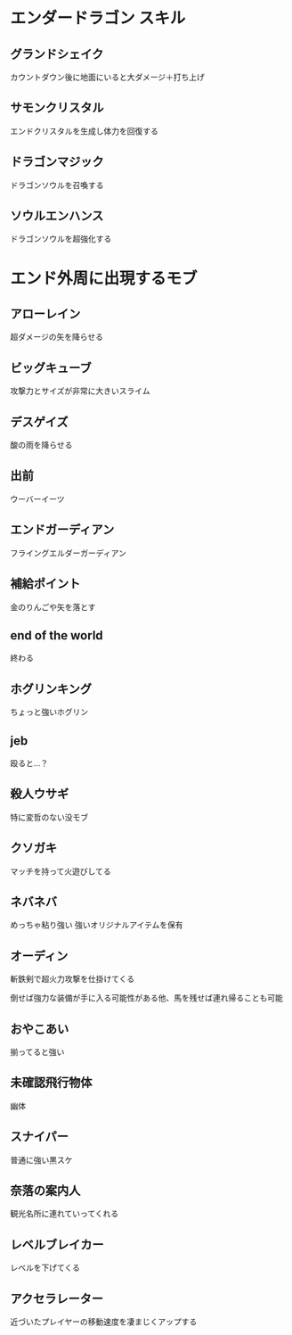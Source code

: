 # エンダードラゴン スキル

## グランドシェイク

カウントダウン後に地面にいると大ダメージ＋打ち上げ

## サモンクリスタル

エンドクリスタルを生成し体力を回復する

## ドラゴンマジック

ドラゴンソウルを召喚する

## ソウルエンハンス

ドラゴンソウルを超強化する

# エンド外周に出現するモブ

## アローレイン

超ダメージの矢を降らせる

## ビッグキューブ

攻撃力とサイズが非常に大きいスライム

## デスゲイズ

酸の雨を降らせる

## 出前

ウーバーイーツ

## エンドガーディアン

フライングエルダーガーディアン

## 補給ポイント

金のりんごや矢を落とす

## end of the world

終わる

## ホグリンキング

ちょっと強いホグリン

## jeb

殴ると…？

## 殺人ウサギ

特に変哲のない没モブ

## クソガキ

マッチを持って火遊びしてる

## ネバネバ

めっちゃ粘り強い 強いオリジナルアイテムを保有

## オーディン

斬鉄剣で超火力攻撃を仕掛けてくる

倒せば強力な装備が手に入る可能性がある他、馬を残せば連れ帰ることも可能

## おやこあい

揃ってると強い

## 未確認飛行物体

幽体

## スナイパー

普通に強い黒スケ

## 奈落の案内人

観光名所に連れていってくれる

## レベルブレイカー

レベルを下げてくる

## アクセラレーター

近づいたプレイヤーの移動速度を凄まじくアップする
